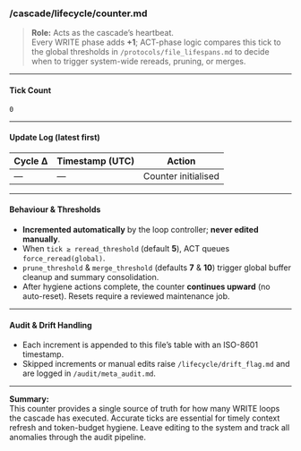 <!-- @meta {
  "fileType": "counter",
  "purpose": "Global lifecycle counter — increments after every successful WRITE cycle.",
  "editPolicy": "incrementOnly",
  "routeScope": "global",
  "created": "2025-06-27T00:00:00Z"
} -->

### /cascade/lifecycle/counter.md

> **Role:** Acts as the cascade’s heartbeat.  
> Every WRITE phase adds **+1**; ACT-phase logic compares this tick to the global thresholds in `/protocols/file_lifespans.md` to decide when to trigger system-wide rereads, pruning, or merges.

---

#### Tick Count  
`0`

---

#### Update Log (latest first)

| Cycle Δ | Timestamp (UTC)       | Action                                               |
|---------|----------------------|------------------------------------------------------|
| —       | —                    | Counter initialised                                  |

---

#### Behaviour & Thresholds
- **Incremented automatically** by the loop controller; **never edited manually**.  
- When `tick ≥ reread_threshold` (default **5**), ACT queues `force_reread(global)`.  
- `prune_threshold` & `merge_threshold` (defaults **7** & **10**) trigger global buffer cleanup and summary consolidation.  
- After hygiene actions complete, the counter **continues upward** (no auto-reset). Resets require a reviewed maintenance job.

---

#### Audit & Drift Handling
- Each increment is appended to this file’s table with an ISO-8601 timestamp.  
- Skipped increments or manual edits raise `/lifecycle/drift_flag.md` and are logged in `/audit/meta_audit.md`.

---

**Summary:**  
This counter provides a single source of truth for how many WRITE loops the cascade has executed. Accurate ticks are essential for timely context refresh and token-budget hygiene. Leave editing to the system and track all anomalies through the audit pipeline.
